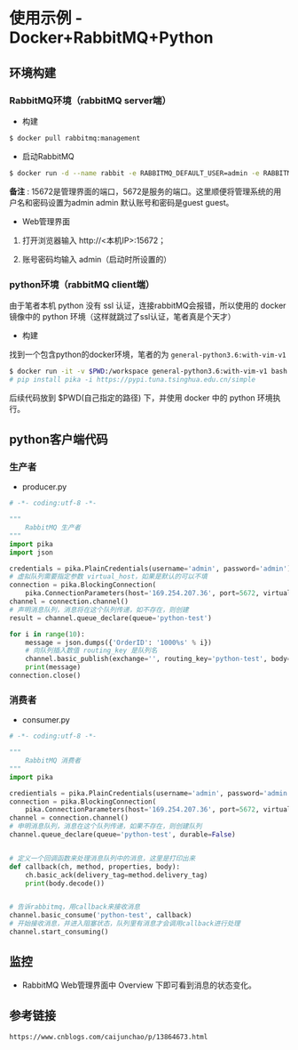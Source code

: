 # 使用示例 - Docker+RabbitMQ+Python

## 环境构建

### RabbitMQ环境（rabbitMQ server端）

- 构建

```bash
$ docker pull rabbitmq:management
```

- 启动RabbitMQ

```bash
$ docker run -d --name rabbit -e RABBITMQ_DEFAULT_USER=admin -e RABBITMQ_DEFAULT_PASS=admin -p 15672:15672 -p 5672:5672 rabbitmq:management
```

**备注** : 15672是管理界面的端口，5672是服务的端口。这里顺便将管理系统的用户名和密码设置为admin admin 默认账号和密码是guest guest。

- Web管理界面

1. 打开浏览器输入 http://<本机IP>:15672；

2. 账号密码均输入 admin（启动时所设置的）

### python环境（rabbitMQ client端）

由于笔者本机 python 没有 ssl 认证，连接rabbitMQ会报错，所以使用的 docker 镜像中的 python 环境（这样就跳过了ssl认证，笔者真是个天才）

- 构建

找到一个包含python的docker环境，笔者的为 `general-python3.6:with-vim-v1`

```bash
$ docker run -it -v $PWD:/workspace general-python3.6:with-vim-v1 bash
# pip install pika -i https://pypi.tuna.tsinghua.edu.cn/simple
```

后续代码放到 $PWD(自己指定的路径) 下，并使用 docker 中的 python 环境执行。

## python客户端代码

### 生产者

- producer.py

```python
# -*- coding:utf-8 -*-

"""
    RabbitMQ 生产者
"""
import pika
import json

credentials = pika.PlainCredentials(username='admin', password='admin')  # mq用户名和密码
# 虚拟队列需要指定参数 virtual_host，如果是默认的可以不填
connection = pika.BlockingConnection(
    pika.ConnectionParameters(host='169.254.207.36', port=5672, virtual_host='/', credentials=credentials))
channel = connection.channel()
# 声明消息队列，消息将在这个队列传递，如不存在，则创建
result = channel.queue_declare(queue='python-test')

for i in range(10):
    message = json.dumps({'OrderID': '1000%s' % i})
    # 向队列插入数值 routing_key 是队列名
    channel.basic_publish(exchange='', routing_key='python-test', body=message)
    print(message)
connection.close()

```

### 消费者

- consumer.py

```python
# -*- coding:utf-8 -*-

"""
    RabbitMQ 消费者
"""
import pika

credientials = pika.PlainCredentials(username='admin', password='admin')
connection = pika.BlockingConnection(
    pika.ConnectionParameters(host='169.254.207.36', port=5672, virtual_host='/', credentials=credientials))
channel = connection.channel()
# 申明消息队列，消息在这个队列传递，如果不存在，则创建队列
channel.queue_declare(queue='python-test', durable=False)


# 定义一个回调函数来处理消息队列中的消息，这里是打印出来
def callback(ch, method, properties, body):
    ch.basic_ack(delivery_tag=method.delivery_tag)
    print(body.decode())


# 告诉rabbitmq，用callback来接收消息
channel.basic_consume('python-test', callback)
# 开始接收消息，并进入阻塞状态，队列里有消息才会调用callback进行处理
channel.start_consuming()

```

## 监控

- RabbitMQ Web管理界面中 Overview 下即可看到消息的状态变化。

## 参考链接

`https://www.cnblogs.com/caijunchao/p/13864673.html`

